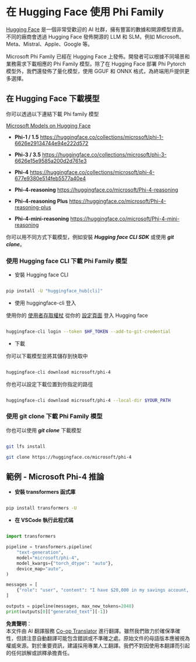 <!--
CO_OP_TRANSLATOR_METADATA:
{
  "original_hash": "624fe133fba62773979d45f54519f7bb",
  "translation_date": "2025-07-16T18:50:45+00:00",
  "source_file": "md/01.Introduction/02/01.HF.md",
  "language_code": "hk"
}
-->
# **在 Hugging Face 使用 Phi Family**

[Hugging Face](https://huggingface.co/) 是一個非常受歡迎的 AI 社群，擁有豐富的數據和開源模型資源。不同的廠商會透過 Hugging Face 發佈開源的 LLM 和 SLM，例如 Microsoft、Meta、Mistral、Apple、Google 等。

Microsoft Phi Family 已經在 Hugging Face 上發佈。開發者可以根據不同場景和業務需求下載相應的 Phi Family 模型。除了在 Hugging Face 部署 Phi Pytorch 模型外，我們還發佈了量化模型，使用 GGUF 和 ONNX 格式，為終端用戶提供更多選擇。

## **在 Hugging Face 下載模型**

你可以透過以下連結下載 Phi family 模型

[Microsoft Models on Hugging Face](https://huggingface.co/microsoft)

-  **Phi-1 / 1.5** https://huggingface.co/collections/microsoft/phi-1-6626e29134744e94e222d572

-  **Phi-3 / 3.5** https://huggingface.co/collections/microsoft/phi-3-6626e15e9585a200d2d761e3

-  **Phi-4** https://huggingface.co/collections/microsoft/phi-4-677e9380e514feb5577a40e4

- **Phi-4-reasoning** https://huggingface.co/microsoft/Phi-4-reasoning

- **Phi-4-reasoning Plus** https://huggingface.co/microsoft/Phi-4-reasoning-plus 

- **Phi-4-mini-reasoning** https://huggingface.co/microsoft/Phi-4-mini-reasoning

你可以用不同方式下載模型，例如安裝 ***Hugging face CLI SDK*** 或使用 ***git clone***。

### **使用 Hugging face CLI 下載 Phi Family 模型**

- 安裝 Hugging face CLI

```bash

pip install -U "huggingface_hub[cli]"

```

- 使用 huggingface-cli 登入

使用你的 [使用者存取權杖](https://huggingface.co/docs/hub/security-tokens) 從你的 [設定頁面](https://huggingface.co/settings/tokens) 登入 Hugging face

```bash

huggingface-cli login --token $HF_TOKEN --add-to-git-credential

```

- 下載

你可以下載模型並將其儲存到快取中

```bash

huggingface-cli download microsoft/phi-4

```

你也可以設定下載位置到你指定的路徑

```bash

huggingface-cli download microsoft/phi-4 --local-dir $YOUR_PATH

```

### **使用 git clone 下載 Phi Family 模型**

你也可以使用 ***git clone*** 下載模型

```bash

git lfs install

git clone https://huggingface.co/microsoft/phi-4

```

## **範例 - Microsoft Phi-4 推論**

- **安裝 transformers 函式庫**

```bash

pip install transformers -U

```

- **在 VSCode 執行此程式碼**

```python

import transformers

pipeline = transformers.pipeline(
    "text-generation",
    model="microsoft/phi-4",
    model_kwargs={"torch_dtype": "auto"},
    device_map="auto",
)

messages = [
    {"role": "user", "content": "I have $20,000 in my savings account, where I receive a 4% profit per year and payments twice a year. Can you please tell me how long it will take for me to become a millionaire? Also, can you please explain the math step by step as if you were explaining it to an uneducated person?"},
]

outputs = pipeline(messages, max_new_tokens=2048)
print(outputs[0]["generated_text"][-1])

```

**免責聲明**：  
本文件由 AI 翻譯服務 [Co-op Translator](https://github.com/Azure/co-op-translator) 進行翻譯。雖然我們致力於確保準確性，但請注意自動翻譯可能包含錯誤或不準確之處。原始文件的母語版本應被視為權威來源。對於重要資訊，建議採用專業人工翻譯。我們不對因使用本翻譯而引起的任何誤解或誤釋承擔責任。